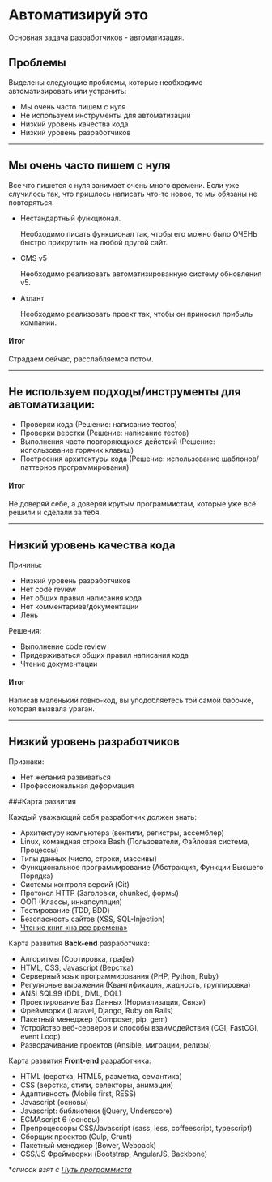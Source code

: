 Автоматизируй это
==========
Основная задача разработчиков - автоматизация.

## Проблемы
Выделены следующие проблемы, которые необходимо автоматизировать или устранить:

- Мы очень часто пишем с нуля
- Не используем инструменты для автоматизации
- Низкий уровень качества кода
- Низкий уровень разработчиков

-----------------------------

## Мы очень часто пишем с нуля
Все что пишется с нуля занимает очень много времени. Если уже случилось так, что
пришлось написать что-то новое, то мы обязаны не повторяться.

- Нестандартный функционал.

  Необходимо писать функционал так, чтобы его можно было ОЧЕНЬ быстро прикрутить
  на любой другой сайт.

- CMS v5

  Необходимо реализовать автоматизированную систему обновления v5.

- Атлант

  Необходимо реализовать проект так, чтобы он приносил прибыль компании.

#### Итог
Страдаем сейчас, расслабляемся потом.

-----------------------------

## Не используем подходы/инструменты для автоматизации:
- Проверки кода (Решение: написание тестов)
- Проверки верстки (Решение: написание тестов)
- Выполнения часто повторяющихся действий (Решение: использование горячих клавиш)
- Построения архитектуры кода (Решение: использование шаблонов/паттернов программирования)

#### Итог
Не доверяй себе, а доверяй крутым программистам, которые уже всё решили и сделали за тебя.

-----------------------------

## Низкий уровень качества кода
Причины:
 - Низкий уровень разработчиков
 - Нет code review
 - Нет общих правил написания кода
 - Нет комментариев/документации
 - Лень

Решения:
 - Выполнение code review
 - Придерживаться общих правил написания кода
 - Чтение документации

#### Итог
Написав маленький говно-код, вы уподобляетесь той самой бабочке,
которая вызвала ураган.

-----------------------------

## Низкий уровень разработчиков
Признаки:
- Нет желания развиваться
- Профессиональная деформация

###Карта развития

Каждый уважающий себя разработчик должен знать:
- Архитектуру компьютера (вентили, регистры, ассемблер)
- Linux, командная строка Bash (Пользователи, Файловая система, Процессы)
- Типы данных (число, строки, массивы)
- Функциональное программирование (Абстракция, Функции Высшего Порядка)
- Системы контроля версий (Git)
- Протокол HTTP (Заголовки, chunked, формы)
- ООП (Классы, инкапсуляция)
- Тестирование (TDD, BDD)
- Безопасность сайтов (XSS, SQL-Injection)
- [Чтение книг «на все времена»](https://map.hexlet.io/pages/books)


Карта развития **Back-end** разработчика:
- Алгоритмы (Сортировка, графы)
- HTML, CSS, Javascript (Верстка)
- Серверный язык программирования (PHP, Python, Ruby)
- Регулярные выражения (Квантификация, жадность, группировка)
- ANSI SQL99 (DDL, DML, DQL)
- Проектирование Баз Данных (Нормализация, Связи)
- Фреймворки (Laravel, Django, Ruby on Rails)
- Пакетный менеджер (Composer, pip, gem)
- Устройство веб-серверов и способы взаимодействия (CGI, FastCGI, event Loop)
- Разворачивание проектов (Ansible, миграции, релизы)


Карта развития **Front-end** разработчика:
- HTML (верстка, HTML5, разметка, семантика)
- CSS (верстка, стили, селекторы, анимации)
- Адаптивность (Mobile first, RESS)
- Javascript (основы)
- Javascript: библиотеки (jQuery, Underscore)
- ECMAscript 6 (основы)
- Препроцессоры CSS/Javascript (sass, less, coffeescript, typescript)
- Сборщик проектов (Gulp, Grunt)
- Пакетный менеджер (Bower, Webpack)
- CSS/JS Фреймворки (Bootstrap, AngularJS, Backbone)

**список взят с [Путь программиста](https://map.hexlet.io/)*
